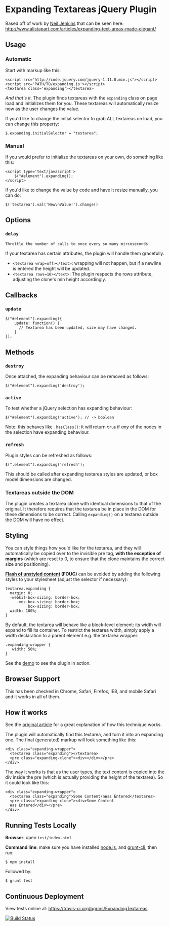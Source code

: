 # Expanding Textareas jQuery Plugin

Based off of work by [Neil Jenkins](http://nmjenkins.com/) that can be seen here: http://www.alistapart.com/articles/expanding-text-areas-made-elegant/

## Usage

### Automatic

Start with markup like this:

    <script src="http://code.jquery.com/jquery-1.11.0.min.js"></script>
    <script src='PATH/TO/expanding.js'></script>
    <textarea class='expanding'></textarea>

*And that's it*.  The plugin finds textareas with the `expanding` class on page load and initializes them for you.  These textareas will automatically resize now as the user changes the value.

If you'd like to change the initial selector to grab ALL textareas on load, you can change this property:

    $.expanding.initialSelector = "textarea";

### Manual

If you would prefer to initialize the textareas on your own, do something like this:

    <script type='text/javascript'>
        $("#element").expanding();
    </script>

If you'd like to change the value by code and have it resize manually, you can do:

    $('textarea').val('New\nValue!').change()


## Options

### `delay`
    Throttle the number of calls to once every so many mircoseconds.

If your textarea has certain attributes, the plugin will handle them gracefully.

* `<textarea wrap=off></text>`: wrapping will not happen, but if a newline is entered the height will be updated.
* `<textarea rows=10></text>`: The plugin respects the rows attribute, adjusting the clone's min height accordingly.

## Callbacks

### `update`

    $("#element").expanding({
        update: function() {
          // Textarea has been updated, size may have changed.
        }
    });

## Methods

### `destroy`

Once attached, the expanding behaviour can be removed as follows:

    $("#element").expanding('destroy');

### `active`

To test whether a jQuery selection has expanding behaviour:

    $("#element").expanding('active'); // -> boolean

Note: this behaves like `.hasClass()`: it will return `true` if _any_ of the nodes in the selection have expanding behaviour.

### `refresh`

Plugin styles can be refreshed as follows:

    $(".element").expanding('refresh');

This should be called after expanding textarea styles are updated, or box model dimensions are changed.

### Textareas outside the DOM

The plugin creates a textarea clone with identical dimensions to that of the original. It therefore requires that the textarea be in place in the DOM for these dimensions to be correct. Calling `expanding()` on a textarea outside the DOM will have no effect.

## Styling

You can style things how you'd like for the textarea, and they will automatically be copied over to the invisible pre tag, **with the exception of margins** (which are reset to 0, to ensure that the clone maintains the correct size and positioning).

**[Flash of unstyled content](http://en.wikipedia.org/wiki/Flash_of_unstyled_content) (FOUC)** can be avoided by adding the following styles to your stylesheet (adjust the selector if necessary):

    textarea.expanding {
      margin: 0;
      -webkit-box-sizing: border-box;
         -moz-box-sizing: border-box;
              box-sizing: border-box;
      width: 100%;
    }

By default, the textarea will behave like a block-level element: its width will expand to fill its container. To restrict the textarea width, simply apply a width declaration to a parent element e.g. the textarea wrapper:

    .expanding-wrapper {
       width: 50%;
    }

See the [demo](http://bgrins.github.com/ExpandingTextareas/) to see the plugin in action.

## Browser Support

This has been checked in Chrome, Safari, Firefox, IE8, and mobile Safari and it works in all of them.

## How it works

See the [original article](http://www.alistapart.com/articles/expanding-text-areas-made-elegant/) for a great explanation of how this technique works.

The plugin will automatically find this textarea, and turn it into an expanding one.  The final (generated) markup will look something like this:

    <div class="expanding-wrapper">
      <textarea class="expanding"></textarea>
      <pre class="expanding-clone"><div></div></pre>
    </div>

The way it works is that as the user types, the text content is copied into the div inside the pre (which is actually providing the height of the textarea).  So it could look like this:

    <div class="expanding-wrapper">
      <textarea class="expanding">Some Content\nWas Entered</textarea>
      <pre class="expanding-clone"><div>Some Content
      Was Entered</div></pre>
    </div>

## Running Tests Locally

**Browser**: open `test/index.html`

**Command line**: make sure you have installed [node.js](http://nodejs.org/), and [grunt-cli](http://gruntjs.com/getting-started), then run:

    $ npm install

Followed by:

    $ grunt test

## Continuous Deployment

View tests online at: https://travis-ci.org/bgrins/ExpandingTextareas.

[![Build Status](https://travis-ci.org/bgrins/ExpandingTextareas.svg?branch=master)](https://travis-ci.org/bgrins/ExpandingTextareas)
